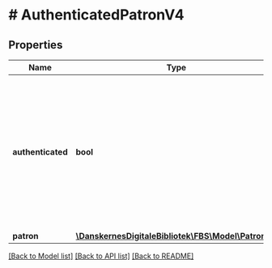 # # AuthenticatedPatronV4

## Properties

Name | Type | Description | Notes
------------ | ------------- | ------------- | -------------
**authenticated** | **bool** | True if patron successfully authenticated.  If false then either the user is not known in the FBS, or an invalid combination of authentication parameters  has been used. |
**patron** | [**\DanskernesDigitaleBibliotek\FBS\Model\PatronV4**](PatronV4.md) |  | [optional]

[[Back to Model list]](../../README.md#models) [[Back to API list]](../../README.md#endpoints) [[Back to README]](../../README.md)
